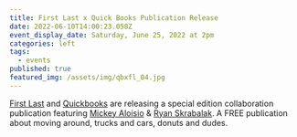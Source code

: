 ```yaml
---
title: First Last x Quick Books Publication Release
date: 2022-06-10T14:00:23.058Z
event_display_date: Saturday, June 25, 2022 at 2pm
categories: left
tags:
  - events
published: true
featured_img: /assets/img/qbxfl_04.jpg
---
```


[First Last](https://firstlast.us/) and [Quickbooks](http://quick-books.biz/) are releasing a special edition collaboration publication featuring [Mickey Aloisio](https://www.mickeyaloisio.com/) & [Ryan Skrabalak](https://www.poetryproject.org/people/ryan-skrabalak). A FREE publication about moving around, trucks and cars, donuts and dudes.
